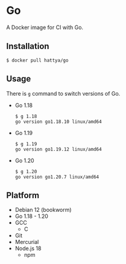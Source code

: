 # Go

A Docker image for CI with Go.


## Installation

```console
$ docker pull hattya/go
```


## Usage

There is `g` command to switch versions of Go.

- Go 1.18
  ```console
  $ g 1.18
  go version go1.18.10 linux/amd64
  ```

- Go 1.19
  ```console
  $ g 1.19
  go version go1.19.12 linux/amd64
  ```

- Go 1.20
  ```console
  $ g 1.20
  go version go1.20.7 linux/amd64
  ```


## Platform

- Debian 12 (bookworm)
- Go 1.18 - 1.20
- GCC
  - C
- Git
- Mercurial
- Node.js 18
  - npm
